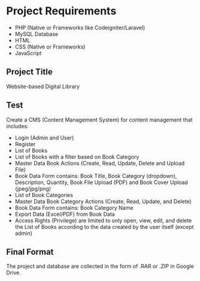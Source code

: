 # Project Requirements

- PHP (Native or Frameworks like Codeigniter/Laravel)
- MySQL Database
- HTML
- CSS (Native or Frameworks)
- JavaScript

## Project Title

Website-based Digital Library

## Test

Create a CMS (Content Management System) for content management that includes:

- Login (Admin and User)
- Register
- List of Books
- List of Books with a filter based on Book Category
- Master Data Book Actions (Create, Read, Update, Delete and Upload File)
- Book Data Form contains: Book Title, Book Category (dropdown), Description,
    Quantity, Book File Upload (PDF) and Book Cover Upload (jpeg/jpg/png)
- List of Book Categories
- Master Data Book Category Actions (Create, Read, Update, and Delete)
- Book Data Form contains: Book Category Name
- Export Data (Excel/PDF) from Book Data
- Access Rights (Privilege) are limited to only open, view, edit, and delete
    the List of Books according to the data created by the user itself (except admin)

## Final Format

The project and database are collected in the form of .RAR or .ZIP in Google Drive.
